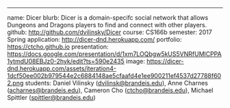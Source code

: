 ---
name: Dicer
blurb: Dicer is a domain-specifc social network that allows Dungeons and Dragons
players to find and connect with other players.
github: http://github.com/dvilinsky/Dicer
course: CS166b
semester: 2017 Spring
application: http://dicer-dnd.herokuapp.com/
portfolio: https://ctcho.github.io
presentation: https://docs.google.com/presentation/d/1xm7LOQbgw5kUS5VNRfUMlCPPA1ytmdU08EBJz0-2hyk/edit?ts=590e2435
image: https://dicer-dnd.herokuapp.com/assets/iteration4-1dcf50ee002b979544e2c6884148ae5cfaafd4e1ee900211ef4537d27788f602.png
students: Daniel Vilinsky (dvilinsk@brandeis.edu), Anne Charnes (acharnes@brandeis.edu), Cameron Cho (ctcho@brandeis.edu), Michael Spittler (spittler@brandeis.edu)
